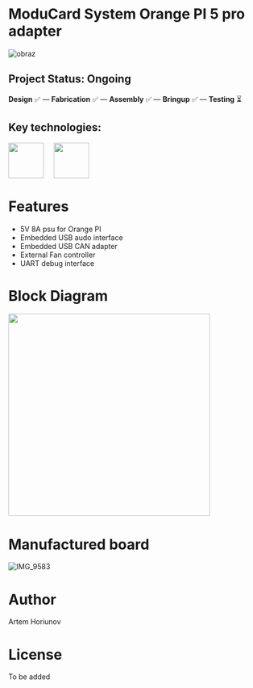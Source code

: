 # ModuCard System Orange PI 5 pro adapter
![obraz](https://github.com/user-attachments/assets/1b9f4bf2-4ced-427d-a938-c4da28f30412)

## Project Status: **Ongoing**  
**Design** ✅ — **Fabrication** ✅ — **Assembly** ✅ — **Bringup** ✅ — **Testing** ⏳  
## Key technologies:
<img align="center" height="70" src="https://github.com/user-attachments/assets/565f0c9d-0a80-4dde-8ea5-c8de8c836827">&nbsp;&nbsp;&nbsp;&nbsp; <img align="center" height="70" src="https://github.com/user-attachments/assets/21632584-becb-4529-b696-acb84c8190e9">&nbsp;&nbsp;&nbsp;&nbsp; &nbsp;&nbsp;&nbsp;&nbsp;
# Features

- 5V 8A psu for Orange PI
- Embedded USB audo interface
- Embedded USB CAN adapter
- External Fan controller
- UART debug interface
  
# Block Diagram
<img align="center" height="400" src="https://github.com/user-attachments/assets/d4d65f8d-c387-4a14-a206-84c8d4a858b6">&nbsp;&nbsp;&nbsp;&nbsp;

# Manufactured board
![IMG_9583](https://github.com/user-attachments/assets/7561f341-4573-4cd6-80be-09a7b54952c2)

# Author
Artem Horiunov
# License 
To be added

